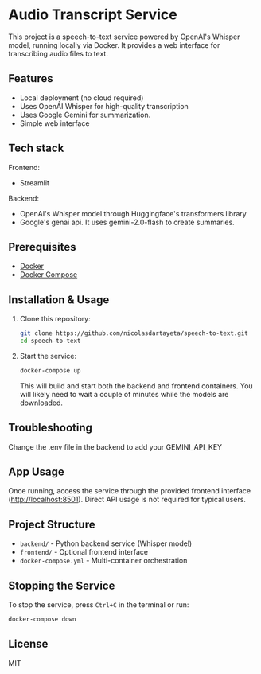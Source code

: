 # Audio Transcript Service

This project is a speech-to-text service powered by OpenAI's Whisper model, running locally via Docker. It provides a web interface for transcribing audio files to text.

## Features
- Local deployment (no cloud required)
- Uses OpenAI Whisper for high-quality transcription
- Uses Google Gemini for summarization.
- Simple web interface

## Tech stack
Frontend:
- Streamlit

Backend:
- OpenAI's Whisper model through Huggingface's transformers library
- Google's genai api. It uses gemini-2.0-flash to create summaries.  

## Prerequisites
- [Docker](https://www.docker.com/get-started)
- [Docker Compose](https://docs.docker.com/compose/install/)

## Installation & Usage
1. Clone this repository:
   ```bash
   git clone https://github.com/nicolasdartayeta/speech-to-text.git
   cd speech-to-text
   ```
2. Start the service:
   ```bash
   docker-compose up
   ```
   This will build and start both the backend and frontend containers.
   You will likely need to wait a couple of minutes while the models are downloaded.

## Troubleshooting
Change the .env file in the backend to add your GEMINI_API_KEY

## App Usage
Once running, access the service through the provided frontend interface ([http://localhost:8501](http://localhost:8501)). Direct API usage is not required for typical users.

## Project Structure
- `backend/` - Python backend service (Whisper model)
- `frontend/` - Optional frontend interface
- `docker-compose.yml` - Multi-container orchestration

## Stopping the Service
To stop the service, press `Ctrl+C` in the terminal or run:
```bash
docker-compose down
```

## License
MIT
